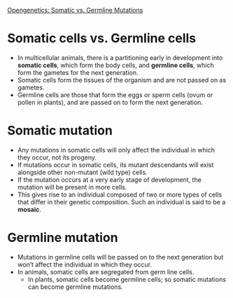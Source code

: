 [Opengenetics: Somatic vs. Germline Mutations](https://opengenetics.pressbooks.tru.ca/chapter/somatic-vs-germline-mutations/)
# Somatic cells vs. Germline cells
- In multicellular animals, there is a partitioning early in development into **somatic cells**, which form the body cells, and **germline cells**, which form the gametes for the next generation.
- Somatic cells form the tissues of the organism and are not passed on as gametes.
- Germline cells are those that form the eggs or sperm cells (ovum or pollen in plants), and are passed on to form the next generation.
# Somatic mutation
- Any mutations in somatic cells will only affect the individual in which they occur, not its progeny.
- If mutations occur in somatic cells, its mutant descendants will exist alongside other non-mutant (wild type) cells.
- If the mutation occurs at a very early stage of development, the mutation will be present in more cells.
- This gives rise to an individual composed of two or more types of cells that differ in their genetic composition. Such an individual is said to be a **mosaic**.
# Germline mutation
- Mutations in germline cells will be passed on to the next generation but won’t affect the individual in which they occur.
- In animals, somatic cells are segregated from germ line cells.
	- In plants, somatic cells become germline cells; so somatic mutations can become germline mutations.